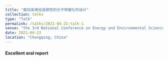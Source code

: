 ```yaml
---
title: "面向高烯烃选择性的分子筛催化剂设计"
collection: talks
type: "Talk"
permalink: /talks/2021-04-23-talk-1
venue: "the 3rd National Conference on Energy and Environmental Science and Technology, Southwest University"
date: 2021-04-23
location: "Chongqing, China"
---
```


#### Excellent oral report	
